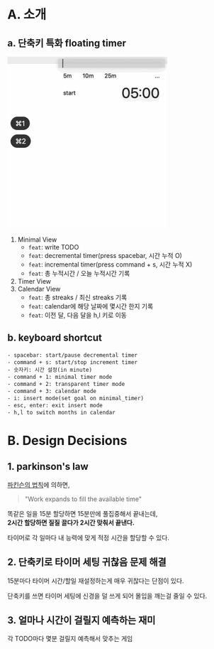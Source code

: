 # A. 소개

## a. 단축키 특화 floating timer
![](images/minimal_timer_demo.gif)

1. Minimal View
	- `feat`: write TODO
	- `feat`: decremental timer(press spacebar, 시간 누적 O)
	- `feat`: incremental timer(press command + s, 시간 누적 X)
	- `feat`: 총 누적시간 / 오늘 누적시간 기록
2. Timer View
3. Calendar View
	- `feat`: 총 streaks / 최신 streaks 기록
	- `feat`: calendar에 해당 날짜에 몇시간 한지 기록
	- `feat`: 이전 달, 다음 달을 h,l 키로 이동


## b. keyboard shortcut

```
- spacebar: start/pause decremental timer
- command + s: start/stop increment timer
- 숫자키: 시간 설정(in minute)
- command + 1: minimal timer mode
- command + 2: transparent timer mode
- command + 3: calendar mode
- i: insert mode(set goal on minimal_timer)
- esc, enter: exit insert mode
- h,l to switch months in calendar
```

# B. Design Decisions

## 1. parkinson's law

[파킨슨의 법칙](https://en.wikipedia.org/wiki/Parkinson%27s_law)에 의하면,

> "Work expands to fill the available time"

똑같은 일을 15분 할당하면 15분만에 풀집중해서 끝내는데,\
**2시간 할당하면 질질 끌다가 2시간 맞춰서 끝낸다.**

타이머로 각 일마다 내 능력에 맞게 적정 시간을 할당할 수 있다.



## 2. 단축키로 타이머 세팅 귀찮음 문제 해결
15분마다 타이머 시간/할일 재설정하는게 매우 귀찮다는 단점이 있다.

단축키를 쓰면 타이머 세팅에 신경을 덜 쓰게 되어 몰입을 깨는걸 줄일 수 있다.


## 3. 얼마나 시간이 걸릴지 예측하는 재미
각 TODO마다 몇분 걸릴지 예측해서 맞추는 게임

